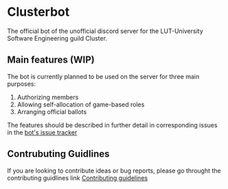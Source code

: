 # Clusterbot

The official bot of the unofficial discord server for the LUT-University Software Engineering guild Cluster.

## Main features (WIP)

The bot is currently planned to be used on the server for three main purposes:

1. Authorizing members
2. Allowing self-allocation of game-based roles
3. Arranging official ballots

The features should be described in further detail in corresponding issues in the
[bot's issue tracker](https://github.com/EddieTheCubeHead/ClusterBot/issues)

## Contrubuting Guidlines

If you are looking to contribute ideas or bug reports, please go throught the contributing guidlines link
[Contributing guidelines](https://github.com/EddieTheCubeHead/ClusterBot/blob/master/contributing.md)
